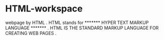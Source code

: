 # HTML-workspace
webpage by HTML . 
             HTML stands for     ******* HYPER TEXT MARKUP LANGUAGE ******* .
HTML IS THE STANDARD MARKUP LANGUAGE FOR CREATING WEB PAGES .

